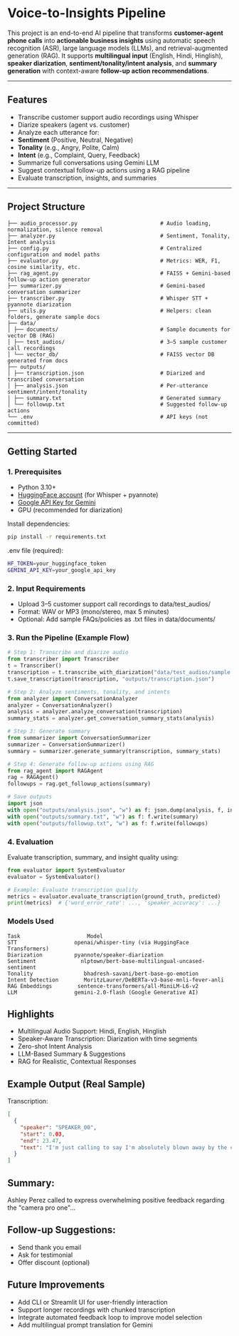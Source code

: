 # Voice-to-Insights Pipeline

This project is an end-to-end AI pipeline that transforms **customer-agent phone calls** into **actionable business insights** using automatic speech recognition (ASR), large language models (LLMs), and retrieval-augmented generation (RAG). It supports **multilingual input** (English, Hindi, Hinglish), **speaker diarization**, **sentiment/tonality/intent analysis**, and **summary generation** with context-aware **follow-up action recommendations**.

---

## Features

- Transcribe customer support audio recordings using Whisper
- Diarize speakers (agent vs. customer)
- Analyze each utterance for:
- **Sentiment** (Positive, Neutral, Negative)
- **Tonality** (e.g., Angry, Polite, Calm)
- **Intent** (e.g., Complaint, Query, Feedback)  
- Summarize full conversations using Gemini LLM  
- Suggest contextual follow-up actions using a RAG pipeline
- Evaluate transcription, insights, and summaries
---

## Project Structure
```
├── audio_processor.py                          # Audio loading, normalization, silence removal
├── analyzer.py                                 # Sentiment, Tonality, Intent analysis
├── config.py                                   # Centralized configuration and model paths
├── evaluator.py                                # Metrics: WER, F1, cosine similarity, etc.
├── rag_agent.py                                # FAISS + Gemini-based follow-up action generator
├── summarizer.py                               # Gemini-based conversation summarizer
├── transcriber.py                              # Whisper STT + pyannote diarization
├── utils.py                                    # Helpers: clean folders, generate sample docs
├── data/
│ ├── documents/                                # Sample documents for vector DB (RAG)
│ ├── test_audios/                              # 3–5 sample customer call recordings
│ └── vector_db/                                # FAISS vector DB generated from docs
├── outputs/
│ ├── transcription.json                        # Diarized and transcribed conversation
│ ├── analysis.json                             # Per-utterance sentiment/intent/tonality
│ ├── summary.txt                               # Generated summary
│ └── followup.txt                              # Suggested follow-up actions
└── .env                                        # API keys (not committed)
```

---

## Getting Started

### 1. Prerequisites

- Python 3.10+
- [HuggingFace account](https://huggingface.co) (for Whisper + pyannote)
- [Google API Key for Gemini](https://ai.google.dev/)
- GPU (recommended for diarization)

Install dependencies:

```bash
pip install -r requirements.txt
```
.env file (required):
```bash
HF_TOKEN=your_huggingface_token
GEMINI_API_KEY=your_google_api_key
```

### 2. Input Requirements
 - Upload 3–5 customer support call recordings to data/test_audios/
 - Format: WAV or MP3 (mono/stereo, max 5 minutes)
 - Optional: Add sample FAQs/policies as .txt files in data/documents/

### 3. Run the Pipeline (Example Flow)
```python
# Step 1: Transcribe and diarize audio
from transcriber import Transcriber
t = Transcriber()
transcription = t.transcribe_with_diarization("data/test_audios/sample.wav")
t.save_transcription(transcription, "outputs/transcription.json")

# Step 2: Analyze sentiments, tonality, and intents
from analyzer import ConversationAnalyzer
analyzer = ConversationAnalyzer()
analysis = analyzer.analyze_conversation(transcription)
summary_stats = analyzer.get_conversation_summary_stats(analysis)

# Step 3: Generate summary
from summarizer import ConversationSummarizer
summarizer = ConversationSummarizer()
summary = summarizer.generate_summary(transcription, summary_stats)

# Step 4: Generate follow-up actions using RAG
from rag_agent import RAGAgent
rag = RAGAgent()
followups = rag.get_followup_actions(summary)

# Save outputs
import json
with open("outputs/analysis.json", "w") as f: json.dump(analysis, f, indent=2)
with open("outputs/summary.txt", "w") as f: f.write(summary)
with open("outputs/followup.txt", "w") as f: f.write(followups)
```

### 4. Evaluation
Evaluate transcription, summary, and insight quality using:
```python
from evaluator import SystemEvaluator
evaluator = SystemEvaluator()

# Example: Evaluate transcription quality
metrics = evaluator.evaluate_transcription(ground_truth, predicted)
print(metrics)  # {'word_error_rate': ..., 'speaker_accuracy': ...}
```

### Models Used
```
Task	                 Model
STT	                 openai/whisper-tiny (via HuggingFace Transformers)
Diarization	         pyannote/speaker-diarization
Sentiment	           nlptown/bert-base-multilingual-uncased-sentiment
Tonality	            bhadresh-savani/bert-base-go-emotion
Intent Detection	    MoritzLaurer/DeBERTa-v3-base-mnli-fever-anli
RAG Embeddings	      sentence-transformers/all-MiniLM-L6-v2
LLM	                 gemini-2.0-flash (Google Generative AI)
```

##  Highlights
- Multilingual Audio Support: Hindi, English, Hinglish
- Speaker-Aware Transcription: Diarization with time segments
- Zero-shot Intent Analysis
- LLM-Based Summary & Suggestions
- RAG for Realistic, Contextual Responses

## Example Output (Real Sample)
Transcription:
```json
[
  {
    "speaker": "SPEAKER_00",
    "start": 0.03,
    "end": 23.47,
    "text": "I'm just calling to say I'm absolutely blown away by the camera pro one..."
  }
]
```

## Summary:
Ashley Perez called to express overwhelming positive feedback regarding the "camera pro one"...

## Follow-up Suggestions:
- Send thank you email
- Ask for testimonial
- Offer discount (optional)

## Future Improvements
- Add CLI or Streamlit UI for user-friendly interaction
- Support longer recordings with chunked transcription
- Integrate automated feedback loop to improve model selection
- Add multilingual prompt translation for Gemini
